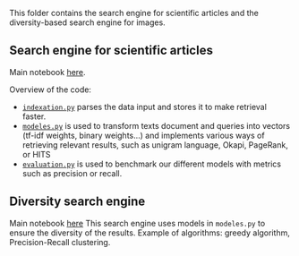 
This folder contains the search engine for scientific articles and the diversity-based search engine for images.

## Search engine for scientific articles

Main notebook [here](https://github.com/LoicH/RI/blob/master/1-text/main.ipynb).

Overview of the code:
- [`indexation.py`](https://github.com/LoicH/RI/blob/master/1-text/indexation.py) parses the data input and stores it to make retrieval faster.
- [`modeles.py`](https://github.com/LoicH/RI/blob/master/1-text/modeles.py) is used to transform texts document and queries into vectors (tf-idf weights, binary weights...) and implements various ways of retrieving relevant results, such as unigram language, Okapi, PageRank, or HITS
- [`evaluation.py`](https://github.com/LoicH/RI/blob/master/1-text/evaluation.py) is used to benchmark our different models with metrics such as precision or recall.


## Diversity search engine

Main notebook [here](https://github.com/LoicH/RI/blob/master/1-text/part3.ipynb)
This search engine uses models in `modeles.py` to ensure the diversity of the results.
Example of algorithms: greedy algorithm, Precision-Recall clustering.

